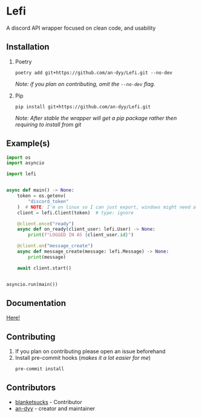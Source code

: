 # Lefi
A discord API wrapper focused on clean code, and usability

## Installation

1. Poetry

   ```
   poetry add git+https://github.com/an-dyy/Lefi.git --no-dev
   ```
    *Note: if you plan on contributing, omit the `--no-dev` flag.*

2. Pip
   ```
   pip install git+https://github.com/an-dyy/Lefi.git
   ```
   *Note: After stable the wrapper will get a pip package rather then requiring to install from git*

## Example(s)
```py
import os
import asyncio

import lefi


async def main() -> None:
    token = os.getenv(
        "discord_token"
    )  # NOTE: I'm on linux so I can just export, windows might need a `.env`
    client = lefi.Client(token)  # type: ignore

    @client.once("ready")
    async def on_ready(client_user: lefi.User) -> None:
        print(f"LOGGED IN AS {client_user.id}")

    @client.on("message_create")
    async def message_create(message: lefi.Message) -> None:
        print(message)

    await client.start()


asyncio.run(main())
```

## Documentation
[Here!](https://an-dyy.github.io/Lefi)

## Contributing
1. If you plan on contributing please open an issue beforehand
2. Install pre-commit hooks (*makes it a lot easier for me*)
    ```
    pre-commit install
    ```

## Contributors

- [blanketsucks](https://github.com/blanketsucks) - Contributor
- [an-dyy](https://github.com/an-dyy) - creator and maintainer

